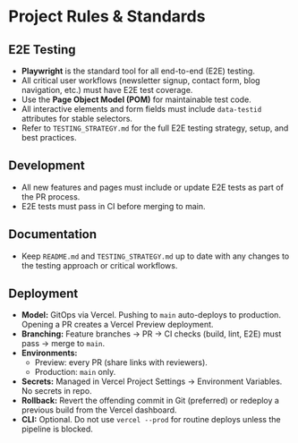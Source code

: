 # Project Rules & Standards

## E2E Testing
- **Playwright** is the standard tool for all end-to-end (E2E) testing.
- All critical user workflows (newsletter signup, contact form, blog navigation, etc.) must have E2E test coverage.
- Use the **Page Object Model (POM)** for maintainable test code.
- All interactive elements and form fields must include `data-testid` attributes for stable selectors.
- Refer to `TESTING_STRATEGY.md` for the full E2E testing strategy, setup, and best practices.

## Development
- All new features and pages must include or update E2E tests as part of the PR process.
- E2E tests must pass in CI before merging to main.

## Documentation
- Keep `README.md` and `TESTING_STRATEGY.md` up to date with any changes to the testing approach or critical workflows. 

## Deployment
- **Model:** GitOps via Vercel. Pushing to `main` auto-deploys to production. Opening a PR creates a Vercel Preview deployment.
- **Branching:** Feature branches → PR → CI checks (build, lint, E2E) must pass → merge to `main`.
- **Environments:**
  - Preview: every PR (share links with reviewers).
  - Production: `main` only.
- **Secrets:** Managed in Vercel Project Settings → Environment Variables. No secrets in repo.
- **Rollback:** Revert the offending commit in Git (preferred) or redeploy a previous build from the Vercel dashboard.
- **CLI:** Optional. Do not use `vercel --prod` for routine deploys unless the pipeline is blocked.